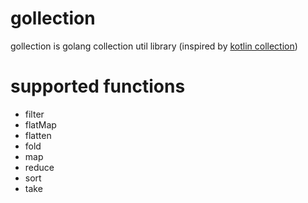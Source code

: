 # gollection
gollection is golang collection util library (inspired by [kotlin collection](https://kotlinlang.org/api/latest/jvm/stdlib/kotlin.collections/index.html))

# supported functions
- filter
- flatMap
- flatten
- fold
- map
- reduce
- sort
- take
